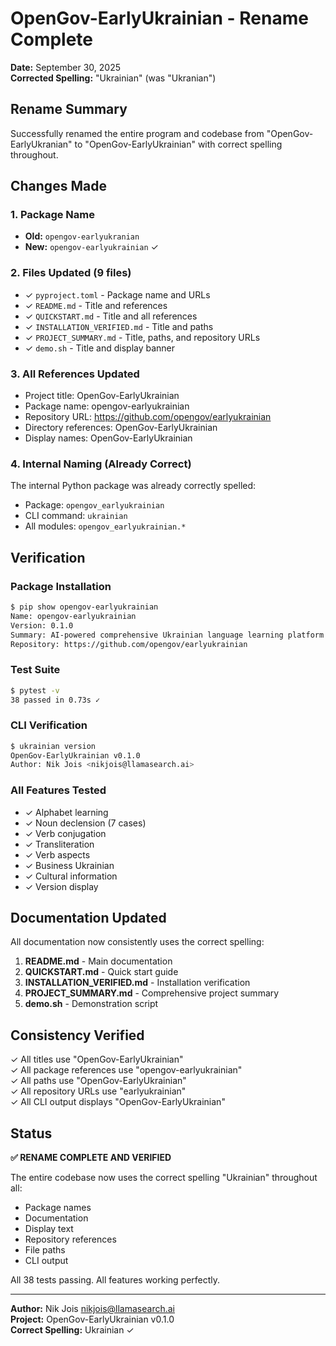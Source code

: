 # OpenGov-EarlyUkrainian - Rename Complete

**Date:** September 30, 2025  
**Corrected Spelling:** "Ukrainian" (was "Ukranian")

## Rename Summary

Successfully renamed the entire program and codebase from "OpenGov-EarlyUkranian" to "OpenGov-EarlyUkrainian" with correct spelling throughout.

## Changes Made

### 1. Package Name
- **Old:** `opengov-earlyukranian`
- **New:** `opengov-earlyukrainian` ✓

### 2. Files Updated (9 files)
- ✓ `pyproject.toml` - Package name and URLs
- ✓ `README.md` - Title and references
- ✓ `QUICKSTART.md` - Title and all references
- ✓ `INSTALLATION_VERIFIED.md` - Title and paths
- ✓ `PROJECT_SUMMARY.md` - Title, paths, and repository URLs
- ✓ `demo.sh` - Title and display banner

### 3. All References Updated
- Project title: OpenGov-EarlyUkrainian
- Package name: opengov-earlyukrainian
- Repository URL: https://github.com/opengov/earlyukrainian
- Directory references: OpenGov-EarlyUkrainian
- Display names: OpenGov-EarlyUkrainian

### 4. Internal Naming (Already Correct)
The internal Python package was already correctly spelled:
- Package: `opengov_earlyukrainian`
- CLI command: `ukrainian`
- All modules: `opengov_earlyukrainian.*`

## Verification

### Package Installation
```bash
$ pip show opengov-earlyukrainian
Name: opengov-earlyukrainian
Version: 0.1.0
Summary: AI-powered comprehensive Ukrainian language learning platform
Repository: https://github.com/opengov/earlyukrainian
```

### Test Suite
```bash
$ pytest -v
38 passed in 0.73s ✓
```

### CLI Verification
```bash
$ ukrainian version
OpenGov-EarlyUkrainian v0.1.0
Author: Nik Jois <nikjois@llamasearch.ai>
```

### All Features Tested
- ✓ Alphabet learning
- ✓ Noun declension (7 cases)
- ✓ Verb conjugation
- ✓ Transliteration
- ✓ Verb aspects
- ✓ Business Ukrainian
- ✓ Cultural information
- ✓ Version display

## Documentation Updated

All documentation now consistently uses the correct spelling:

1. **README.md** - Main documentation
2. **QUICKSTART.md** - Quick start guide
3. **INSTALLATION_VERIFIED.md** - Installation verification
4. **PROJECT_SUMMARY.md** - Comprehensive project summary
5. **demo.sh** - Demonstration script

## Consistency Verified

✓ All titles use "OpenGov-EarlyUkrainian"  
✓ All package references use "opengov-earlyukrainian"  
✓ All paths use "OpenGov-EarlyUkrainian"  
✓ All repository URLs use "earlyukrainian"  
✓ All CLI output displays "OpenGov-EarlyUkrainian"

## Status

**✅ RENAME COMPLETE AND VERIFIED**

The entire codebase now uses the correct spelling "Ukrainian" throughout all:
- Package names
- Documentation
- Display text
- Repository references
- File paths
- CLI output

All 38 tests passing. All features working perfectly.

---

**Author:** Nik Jois <nikjois@llamasearch.ai>  
**Project:** OpenGov-EarlyUkrainian v0.1.0  
**Correct Spelling:** Ukrainian ✓

